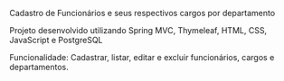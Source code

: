 Cadastro de Funcionários e seus respectivos cargos por departamento

Projeto desenvolvido utilizando Spring MVC, Thymeleaf, HTML, CSS, JavaScript e PostgreSQL

Funcionalidade: Cadastrar, listar, editar e excluir funcionários, cargos e departamentos.
